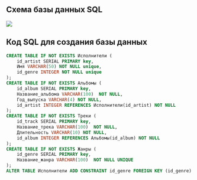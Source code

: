 ## Схема базы данных SQL 

![](https://github.com/Redhead80/SQL2/main/blob/database_diagram.png) 

## Код SQL для создания базы данных

```sql
CREATE TABLE IF NOT EXISTS Исполнители (
	id_artist SERIAL PRIMARY key,
	Имя VARCHAR(50) NOT NULL unique,
	id_genre INTEGER NOT NULL unique
);
CREATE TABLE IF NOT EXISTS Альбомы (
	id_album SERIAL PRIMARY key,
	Название_альбома VARCHAR(100)  NOT NULL, 
	Год_выпуска VARCHAR(4) NOT NULL,
	id_artist INTEGER REFERENCES Исполнители(id_artist) NOT NULL
);
CREATE TABLE IF NOT EXISTS Треки (
	id_track SERIAL PRIMARY key,
	Название_трека VARCHAR(100)  NOT NULL,
	Длительность VARCHAR(10) NOT NULL,
	id_album INTEGER REFERENCES Альбомы(id_album) NOT NULL
);
CREATE TABLE IF NOT EXISTS Жанры (
	id_genre SERIAL PRIMARY key,
	Название_жанра VARCHAR(100)  NOT NULL UNIQUE
);
ALTER TABLE Исполнители ADD CONSTRAINT id_genre FOREIGN KEY (id_genre) REFERENCES Жанры(id_genre);
```

